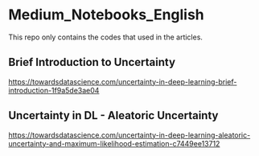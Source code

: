 # Medium_Notebooks_English

This repo only contains the codes that used in the articles.

## Brief Introduction to Uncertainty
https://towardsdatascience.com/uncertainty-in-deep-learning-brief-introduction-1f9a5de3ae04

## Uncertainty in DL - Aleatoric Uncertainty
https://towardsdatascience.com/uncertainty-in-deep-learning-aleatoric-uncertainty-and-maximum-likelihood-estimation-c7449ee13712
